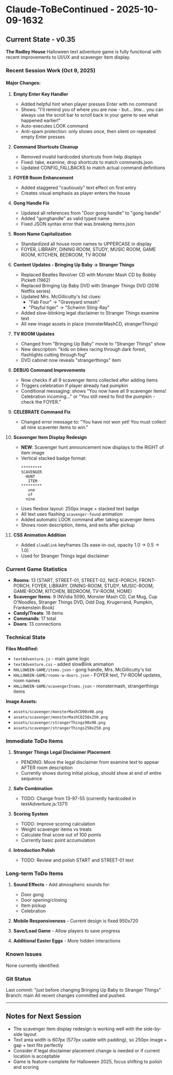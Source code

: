 # Claude-ToBeContinued - 2025-10-09-1632

## Current State - v0.35

**The Radley House** Halloween text adventure game is fully functional with recent improvements to UI/UX and scavenger item display.

### Recent Session Work (Oct 9, 2025)

#### Major Changes:

1. **Empty Enter Key Handler**
   - Added helpful hint when player presses Enter with no command
   - Shows: "I'll remind you of where you are now - but... btw... you can always use the scroll bar to scroll back in your game to see what happened earlier!"
   - Auto-executes LOOK command
   - Anti-spam protection: only shows once, then silent on repeated empty Enter presses

2. **Command Shortcuts Cleanup**
   - Removed invalid hardcoded shortcuts from help displays
   - Fixed: take, examine, drop shortcuts to match commands.json
   - Updated CONFIG_FALLBACKS to match actual command definitions

3. **FOYER Room Enhancement**
   - Added staggered "cautiously" text effect on first entry
   - Creates visual emphasis as player enters the house

4. **Gong Handle Fix**
   - Updated all references from "Door gong handle" to "gong handle"
   - Added "gonghandle" as valid typed name
   - Fixed JSON syntax error that was breaking items.json

5. **Room Name Capitalization**
   - Standardized all house room names to UPPERCASE in display
   - FOYER, LIBRARY, DINING ROOM, STUDY, MUSIC ROOM, GAME ROOM, KITCHEN, BEDROOM, TV ROOM

6. **Content Updates - Bringing Up Baby → Stranger Things**
   - Replaced Beatles Revolver CD with Monster Mash CD by Bobby Pickett (1962)
   - Replaced Bringing Up Baby DVD with Stranger Things DVD (2016 Netflix series)
   - Updated Mrs. McGillicutty's list clues:
     - "Fab Four" → "Graveyard smash"
     - "Playful tiger" → "Schwinn Sting-Ray"
   - Added slow-blinking legal disclaimer to Stranger Things examine text
   - All new image assets in place (monsterMashCD, strangerThings)

7. **TV ROOM Updates**
   - Changed from "Bringing Up Baby" movie to "Stranger Things" show
   - New description: "kids on bikes racing through dark forest, flashlights cutting through fog"
   - DVD cabinet now reveals "strangerthings" item

8. **DEBUG Command Improvements**
   - Now checks if all 9 scavenger items collected after adding items
   - Triggers celebration if player already had pumpkin
   - Conditional messaging: shows "You now have all 9 scavenger items! Celebration incoming..." or "You still need to find the pumpkin - check the FOYER."

9. **CELEBRATE Command Fix**
   - Changed error message to: "You have not won yet! You must collect all nine scaventer items to win."

10. **Scavenger Item Display Redesign**
    - **NEW**: Scavenger hunt announcement now displays to the RIGHT of item image
    - Vertical stacked badge format:
      ```
      *********
      SCAVENGER
        HUNT
         ITEM
      *********
         one
         of
        nine
      ```
    - Uses flexbox layout: 250px image + stacked text badge
    - All text uses flashing `scavenger-found` animation
    - Added automatic LOOK command after taking scavenger items
    - Shows room description, items, and exits after pickup

11. **CSS Animation Addition**
    - Added `slowBlink` keyframes (3s ease-in-out, opacity 1.0 → 0.5 → 1.0)
    - Used for Stranger Things legal disclaimer

### Current Game Statistics

- **Rooms**: 13 (START, STREET-01, STREET-02, NICE-PORCH, FRONT-PORCH, FOYER, LIBRARY, DINING-ROOM, STUDY, MUSIC-ROOM, GAME-ROOM, KITCHEN, BEDROOM, TV-ROOM, HOME)
- **Scavenger Items**: 9 (NVidia 5090, Monster Mash CD, Cat Mug, Cup O'Noodles, Stranger Things DVD, Odd Dog, Krugerrand, Pumpkin, Frankenstein Book)
- **Candy/Treats**: 18 items
- **Commands**: 17 total
- **Doors**: 13 connections

### Technical State

**Files Modified:**
- `textAdventure.js` - main game logic
- `textAdventure.css` - added slowBlink animation
- `HALLOWEEN-GAME/items.json` - gong handle, Mrs. McGillicutty's list
- `HALLOWEEN-GAME/rooms-w-doors.json` - FOYER text, TV-ROOM updates, room names
- `HALLOWEEN-GAME/scavengerItems.json` - monstermash, strangerthings items

**Image Assets:**
- `assets/scavenger/monsterMashCD90x90.png`
- `assets/scavenger/monsterMashCD250x250.png`
- `assets/scavenger/strangerThings90x90.png`
- `assets/scavenger/strangerThings250x250.png`

### Immediate ToDo Items

1. **Stranger Things Legal Disclaimer Placement**
   - PENDING: Move the legal disclaimer from examine text to appear AFTER room description
   - Currently shows during initial pickup, should show at end of entire sequence

2. **Safe Combination**
   - TODO: Change from 13-97-55 (currently hardcoded in textAdventure.js:1371)

3. **Scoring System**
   - TODO: Improve scoring calculation
   - Weight scavenger items vs treats
   - Calculate final score out of 100 points
   - Currently basic point accumulation

4. **Introduction Polish**
   - TODO: Review and polish START and STREET-01 text

### Long-term ToDo Items

1. **Sound Effects** - Add atmospheric sounds for:
   - Door gong
   - Door opening/closing
   - Item pickup
   - Celebration

2. **Mobile Responsiveness** - Current design is fixed 950x720

3. **Save/Load Game** - Allow players to save progress

4. **Additional Easter Eggs** - More hidden interactions

### Known Issues

None currently identified.

### Git Status

Last commit: "just before changing Bringing Up Baby to Stranger Things"
Branch: main
All recent changes committed and pushed.

---

## Notes for Next Session

- The scavenger item display redesign is working well with the side-by-side layout
- Text area width is 607px (577px usable with padding), so 250px image + gap + text fits perfectly
- Consider if legal disclaimer placement change is needed or if current location is acceptable
- Game is feature-complete for Halloween 2025, focus shifting to polish and scoring
